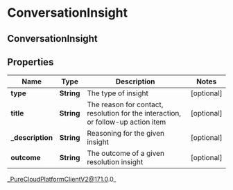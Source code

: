 # ConversationInsight

## ConversationInsight

## Properties

|Name | Type | Description | Notes|
|------------ | ------------- | ------------- | -------------|
| **type** | **String** | The type of insight | [optional] |
| **title** | **String** | The reason for contact, resolution for the interaction, or follow-up action item | [optional] |
| **_description** | **String** | Reasoning for the given insight | [optional] |
| **outcome** | **String** | The outcome of a given resolution insight | [optional] |



_PureCloudPlatformClientV2@171.0.0_
